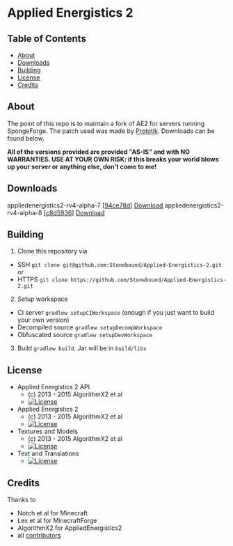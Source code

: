 # Applied Energistics 2

## Table of Contents

* [About](#about)
* [Downloads](#downloads)
* [Building](#building)
* [License](#license)
* [Credits](#credits)

## About

The point of this repo is to maintain a fork of AE2 for servers running SpongeForge. The patch used was made by [Prototik](https://github.com/Prototik). Downloads can be found below.

**All of the versions provided are provided "AS-IS" and with NO WARRANTIES. USE AT YOUR OWN RISK: if this breaks your world blows up your server or anything else, don't come to me!**

## Downloads

appliedenergistics2-rv4-alpha-7 [[94ce78d](https://github.com/Prototik/Applied-Energistics-2/commit/94ce78d123171d357ab7ff90db35d12003dc36aa)] [Download](https://raw.githubusercontent.com/Stonebound/Applied-Energistics-2/spongeforge/sponge-builds/appliedenergistics2-rv4-alpha-7.jar)
appliedenergistics2-rv4-alpha-8 [[c8d5936](https://github.com/Stonebound/Applied-Energistics-2/commit/c8d5936c8c0a4286970b802bf49d2bf37dcfa402)] [Download](https://raw.githubusercontent.com/Stonebound/Applied-Energistics-2/spongeforge/sponge-builds/appliedenergistics2-rv4-alpha-8.jar)

## Building

1. Clone this repository via
  - SSH `git clone git@github.com:Stonebound/Applied-Energistics-2.git` or
  - HTTPS `git clone https://github.com/Stonebound/Applied-Energistics-2.git`
2. Setup workspace
  - CI server `gradlew setupCIWorkspace` (enough if you just want to build your own version)
  - Decompiled source `gradlew setupDecompWorkspace`
  - Obfuscated source `gradlew setupDevWorkspace`
3. Build `gradlew build`. Jar will be in `build/libs`

## License

* Applied Energistics 2 API
  - (c) 2013 - 2015 AlgorithmX2 et al
  - [![License](https://img.shields.io/badge/License-MIT-red.svg?style=flat-square)](http://opensource.org/licenses/MIT)
* Applied Energistics 2
  - (c) 2013 - 2015 AlgorithmX2 et al
  - [![License](https://img.shields.io/badge/License-LGPLv3-blue.svg?style=flat-square)](https://raw.githubusercontent.com/AppliedEnergistics/Applied-Energistics-2/rv2/LICENSE)
* Textures and Models
  - (c) 2013 - 2015 AlgorithmX2 et al
  - [![License](https://img.shields.io/badge/License-CC%20BY--NC--SA%203.0-yellow.svg?style=flat-square)](https://creativecommons.org/licenses/by-nc-sa/3.0/)
* Text and Translations
  - [![License](https://img.shields.io/badge/License-No%20Restriction-green.svg?style=flat-square)](https://creativecommons.org/publicdomain/zero/1.0/)

## Credits

Thanks to
 
* Notch et al for Minecraft
* Lex et al for MinecraftForge
* AlgorithmX2 for AppliedEnergistics2
* all [contributors](https://github.com/AppliedEnergistics/Applied-Energistics-2/graphs/contributors)
